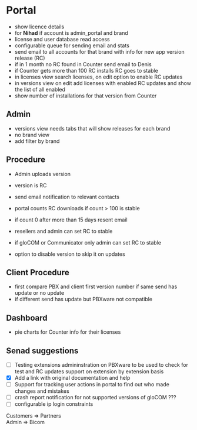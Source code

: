 # Portal

 * show licence details
 * for **Nihad** if account is admin_portal and brand
 * license and user database read access
 * configurable queue for sending email and stats
 * send email to all accounts for that brand with info for new app version release (RC)
 * if in 1 month no RC found in Counter send email to Denis
 * if Counter gets more than 100 RC installs RC goes to stable
 * in licenses view search licenses, on edit option to enable RC updates
 * in versions view on edit add licenses with enabled RC updates and show the list of all enabled
 * show number of installations for that version from Counter

## Admin

 * versions view needs tabs that will show releases for each brand
 * no brand view
 * add filter by brand

## Procedure

 * Admin uploads version
 * version is RC
 * send email notification to relevant contacts

 * portal counts RC downloads if count > 100 is stable
 * if count 0 after more than 15 days resent email

 * resellers and admin can set RC to stable
 * if gloCOM or Communicator only admin can set RC to stable
 * option to disable version to skip it on updates

## Client Procedure
 * first compare PBX and client first version number if same send has update or no update
 * if different send has update but PBXware not compatible

## Dashboard

 * pie charts for Counter info for their licenses

## Senad suggestions

 * [ ] Testing extensions admininstration on PBXware to be used to check for test and RC updates support on extension by extension basis
 * [x] Add a link with original documentation and help
 * [ ] Support for tracking user actions in portal to find out who made changes and mistakes
 * [ ] crash report notification for not supported versions of gloCOM ???
 * [ ] configurable ip login constraints

Customers => Partners  
Admin => Bicom
